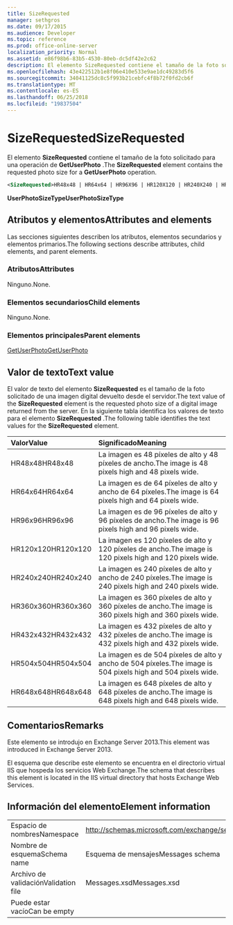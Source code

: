 ```yaml
---
title: SizeRequested
manager: sethgros
ms.date: 09/17/2015
ms.audience: Developer
ms.topic: reference
ms.prod: office-online-server
localization_priority: Normal
ms.assetid: e86f98b6-83b5-4530-80eb-dc5df42e2c62
description: El elemento SizeRequested contiene el tamaño de la foto solicitado para una operación de GetUserPhoto.
ms.openlocfilehash: 43e422512b1e8f06e410e533e9ae1dc49283d5f6
ms.sourcegitcommit: 34041125dc8c5f993b21cebfc4f8b72f0fd2cb6f
ms.translationtype: MT
ms.contentlocale: es-ES
ms.lasthandoff: 06/25/2018
ms.locfileid: "19837504"
---
```

# <a name="sizerequested"></a><span data-ttu-id="30581-103">SizeRequested</span><span class="sxs-lookup"><span data-stu-id="30581-103">SizeRequested</span></span>

<span data-ttu-id="30581-104">El elemento **SizeRequested** contiene el tamaño de la foto solicitado para una operación de **GetUserPhoto** .</span><span class="sxs-lookup"><span data-stu-id="30581-104">The **SizeRequested** element contains the requested photo size for a **GetUserPhoto** operation.</span></span> 
  
```XML
<SizeRequested>HR48x48 | HR64x64 | HR96X96 | HR120X120 | HR240X240 | HR360X360 | HR432X432 | HR504X504 | HR648X648</SizeRequested>
```

 <span data-ttu-id="30581-105">**UserPhotoSizeType**</span><span class="sxs-lookup"><span data-stu-id="30581-105">**UserPhotoSizeType**</span></span>
## <a name="attributes-and-elements"></a><span data-ttu-id="30581-106">Atributos y elementos</span><span class="sxs-lookup"><span data-stu-id="30581-106">Attributes and elements</span></span>

<span data-ttu-id="30581-107">Las secciones siguientes describen los atributos, elementos secundarios y elementos primarios.</span><span class="sxs-lookup"><span data-stu-id="30581-107">The following sections describe attributes, child elements, and parent elements.</span></span>
  
### <a name="attributes"></a><span data-ttu-id="30581-108">Atributos</span><span class="sxs-lookup"><span data-stu-id="30581-108">Attributes</span></span>

<span data-ttu-id="30581-109">Ninguno.</span><span class="sxs-lookup"><span data-stu-id="30581-109">None.</span></span>
  
### <a name="child-elements"></a><span data-ttu-id="30581-110">Elementos secundarios</span><span class="sxs-lookup"><span data-stu-id="30581-110">Child elements</span></span>

<span data-ttu-id="30581-111">Ninguno.</span><span class="sxs-lookup"><span data-stu-id="30581-111">None.</span></span>
  
### <a name="parent-elements"></a><span data-ttu-id="30581-112">Elementos principales</span><span class="sxs-lookup"><span data-stu-id="30581-112">Parent elements</span></span>

[<span data-ttu-id="30581-113">GetUserPhoto</span><span class="sxs-lookup"><span data-stu-id="30581-113">GetUserPhoto</span></span>](getuserphoto.md)
  
## <a name="text-value"></a><span data-ttu-id="30581-114">Valor de texto</span><span class="sxs-lookup"><span data-stu-id="30581-114">Text value</span></span>

<span data-ttu-id="30581-115">El valor de texto del elemento **SizeRequested** es el tamaño de la foto solicitado de una imagen digital devuelto desde el servidor.</span><span class="sxs-lookup"><span data-stu-id="30581-115">The text value of the **SizeRequested** element is the requested photo size of a digital image returned from the server.</span></span> <span data-ttu-id="30581-116">En la siguiente tabla identifica los valores de texto para el elemento **SizeRequested** .</span><span class="sxs-lookup"><span data-stu-id="30581-116">The following table identifies the text values for the **SizeRequested** element.</span></span> 
  
|<span data-ttu-id="30581-117">**Valor**</span><span class="sxs-lookup"><span data-stu-id="30581-117">**Value**</span></span>|<span data-ttu-id="30581-118">**Significado**</span><span class="sxs-lookup"><span data-stu-id="30581-118">**Meaning**</span></span>|
|:-----|:-----|
|<span data-ttu-id="30581-119">HR48x48</span><span class="sxs-lookup"><span data-stu-id="30581-119">HR48x48</span></span>  <br/> |<span data-ttu-id="30581-120">La imagen es 48 píxeles de alto y 48 píxeles de ancho.</span><span class="sxs-lookup"><span data-stu-id="30581-120">The image is 48 pixels high and 48 pixels wide.</span></span>  <br/> |
|<span data-ttu-id="30581-121">HR64x64</span><span class="sxs-lookup"><span data-stu-id="30581-121">HR64x64</span></span>  <br/> |<span data-ttu-id="30581-122">La imagen es de 64 píxeles de alto y ancho de 64 píxeles.</span><span class="sxs-lookup"><span data-stu-id="30581-122">The image is 64 pixels high and 64 pixels wide.</span></span>  <br/> |
|<span data-ttu-id="30581-123">HR96x96</span><span class="sxs-lookup"><span data-stu-id="30581-123">HR96x96</span></span>  <br/> |<span data-ttu-id="30581-124">La imagen es de 96 píxeles de alto y 96 píxeles de ancho.</span><span class="sxs-lookup"><span data-stu-id="30581-124">The image is 96 pixels high and 96 pixels wide.</span></span>  <br/> |
|<span data-ttu-id="30581-125">HR120x120</span><span class="sxs-lookup"><span data-stu-id="30581-125">HR120x120</span></span>  <br/> |<span data-ttu-id="30581-126">La imagen es 120 píxeles de alto y 120 píxeles de ancho.</span><span class="sxs-lookup"><span data-stu-id="30581-126">The image is 120 pixels high and 120 pixels wide.</span></span>  <br/> |
|<span data-ttu-id="30581-127">HR240x240</span><span class="sxs-lookup"><span data-stu-id="30581-127">HR240x240</span></span>  <br/> |<span data-ttu-id="30581-128">La imagen es 240 píxeles de alto y ancho de 240 píxeles.</span><span class="sxs-lookup"><span data-stu-id="30581-128">The image is 240 pixels high and 240 pixels wide.</span></span>  <br/> |
|<span data-ttu-id="30581-129">HR360x360</span><span class="sxs-lookup"><span data-stu-id="30581-129">HR360x360</span></span>  <br/> |<span data-ttu-id="30581-130">La imagen es 360 píxeles de alto y 360 píxeles de ancho.</span><span class="sxs-lookup"><span data-stu-id="30581-130">The image is 360 pixels high and 360 pixels wide.</span></span>  <br/> |
|<span data-ttu-id="30581-131">HR432x432</span><span class="sxs-lookup"><span data-stu-id="30581-131">HR432x432</span></span>  <br/> |<span data-ttu-id="30581-132">La imagen es 432 píxeles de alto y 432 píxeles de ancho.</span><span class="sxs-lookup"><span data-stu-id="30581-132">The image is 432 pixels high and 432 pixels wide.</span></span>  <br/> |
|<span data-ttu-id="30581-133">HR504x504</span><span class="sxs-lookup"><span data-stu-id="30581-133">HR504x504</span></span>  <br/> |<span data-ttu-id="30581-134">La imagen es de 504 píxeles de alto y ancho de 504 píxeles.</span><span class="sxs-lookup"><span data-stu-id="30581-134">The image is 504 pixels high and 504 pixels wide.</span></span>  <br/> |
|<span data-ttu-id="30581-135">HR648x648</span><span class="sxs-lookup"><span data-stu-id="30581-135">HR648x648</span></span>  <br/> |<span data-ttu-id="30581-136">La imagen es 648 píxeles de alto y 648 píxeles de ancho.</span><span class="sxs-lookup"><span data-stu-id="30581-136">The image is 648 pixels high and 648 pixels wide.</span></span>  <br/> |
   
## <a name="remarks"></a><span data-ttu-id="30581-137">Comentarios</span><span class="sxs-lookup"><span data-stu-id="30581-137">Remarks</span></span>

<span data-ttu-id="30581-138">Este elemento se introdujo en Exchange Server 2013.</span><span class="sxs-lookup"><span data-stu-id="30581-138">This element was introduced in Exchange Server 2013.</span></span>
  
<span data-ttu-id="30581-139">El esquema que describe este elemento se encuentra en el directorio virtual IIS que hospeda los servicios Web Exchange.</span><span class="sxs-lookup"><span data-stu-id="30581-139">The schema that describes this element is located in the IIS virtual directory that hosts Exchange Web Services.</span></span>
  
## <a name="element-information"></a><span data-ttu-id="30581-140">Información del elemento</span><span class="sxs-lookup"><span data-stu-id="30581-140">Element information</span></span>

|||
|:-----|:-----|
|<span data-ttu-id="30581-141">Espacio de nombres</span><span class="sxs-lookup"><span data-stu-id="30581-141">Namespace</span></span>  <br/> |http://schemas.microsoft.com/exchange/services/2006/messages  <br/> |
|<span data-ttu-id="30581-142">Nombre de esquema</span><span class="sxs-lookup"><span data-stu-id="30581-142">Schema name</span></span>  <br/> |<span data-ttu-id="30581-143">Esquema de mensajes</span><span class="sxs-lookup"><span data-stu-id="30581-143">Messages schema</span></span>  <br/> |
|<span data-ttu-id="30581-144">Archivo de validación</span><span class="sxs-lookup"><span data-stu-id="30581-144">Validation file</span></span>  <br/> |<span data-ttu-id="30581-145">Messages.xsd</span><span class="sxs-lookup"><span data-stu-id="30581-145">Messages.xsd</span></span>  <br/> |
|<span data-ttu-id="30581-146">Puede estar vacío</span><span class="sxs-lookup"><span data-stu-id="30581-146">Can be empty</span></span>  <br/> ||
   

